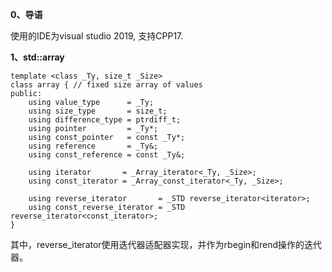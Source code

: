 **0、导语**

使用的IDE为visual studio 2019, 支持CPP17.

**1、std::array**

    template <class _Ty, size_t _Size>
	class array { // fixed size array of values
	public:
	    using value_type      = _Ty;
	    using size_type       = size_t;
	    using difference_type = ptrdiff_t;
	    using pointer         = _Ty*;
	    using const_pointer   = const _Ty*;
	    using reference       = _Ty&;
	    using const_reference = const _Ty&;
	
	    using iterator       = _Array_iterator<_Ty, _Size>;
	    using const_iterator = _Array_const_iterator<_Ty, _Size>;
	
	    using reverse_iterator       = _STD reverse_iterator<iterator>;
	    using const_reverse_iterator = _STD reverse_iterator<const_iterator>;
	}
    
其中，reverse_iterator使用迭代器适配器实现，并作为rbegin和rend操作的迭代器。
